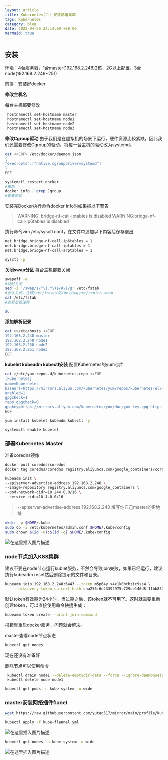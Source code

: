 ```yaml
---
layout: article
title: Kubernetes(二)—安装部署集群
tags: Kubernetes
category: blog
date: 2022-04-26 22:14:00 +08:00
mermaid: true
---
```

## 安装
环境：4台服务器，1台master(192.168.2.248)2核，2G以上配置，3台node(192.168.2.249~251)

前提：安装好docker

**修改主机名**

每台主机都要修改
```bash
 hostnamectl set-hostname master
 hostnamectl set-hostname node1
 hostnamectl set-hostname node2
 hostnamectl set-hostname node3
```

**修改Cgroup驱动**
由于我们是在虚拟机的场景下运行，硬件资源比较紧缺，因此我们还需要修改Cgroup的驱动，将每一台主机的驱动改为systemd。
```bash
cat <<EOF> /etc/docker/daemon.json
{
"exec-opts":["native.cgroupdriver=systemd"]
}
EOF
```

```bash
systemctl restart docker
#重启
docker info | grep Cgroup
#查看驱动
```
安装完Docker执行命令docker info时如果报以下警告

> WARNING: bridge-nf-call-iptables is disabled WARNING:bridge-nf-call-ip6tables is disabled

执行命令vim /etc/sysctl.conf，在文件中追加以下内容后保存退出

```bash
net.bridge.bridge-nf-call-ip6tables = 1
net.bridge.bridge-nf-call-iptables = 1
net.bridge.bridge-nf-call-arptables = 1
```
```bash
sysctl -p
```
**关闭swap分区**
每台主机都要关闭
```bash
swapoff -a
#临时关闭
sed -i '/swap/s/^\(.*\)$/#\1/g' /etc/fstab
#永久关闭，注释/ext/fstab/的/dev/mapper/centos-swap
cat /etc/fstab
#查看是否注释
```

```bash
su 
```
**添加解析记录**
```bash
cat >>/etc/hosts <<EOF
192.168.2.248 master
192.168.2.249 node1
192.168.2.250 node2
192.168.2.251 node3
EOF
```
**kubelet kubeadm kubectl安装**
配置Kubernetes的yum仓库
```bash
cat >/etc/yum.repos.d/kubernetes.repo <<EOF
[kubernetes]
name=Kubernetes
baseurl=https://mirrors.aliyun.com/kubernetes/yum/repos/kubernetes-el7-x86_64/
enabled=1
gpgcheck=1
repo_gpgcheck=0
gpgkey=https://mirrors.aliyun.com/kubernetes/yum/doc/yum-key.gpg https://mirrors.aliyun.com/kubernetes/yum/doc/rpm-package-key.gpg
EOF
```

```bash
yum install kubelet kubeadm kubectl -y
```

```bash
systemctl enable kubelet
```

### 部署Kubernetes Master
准备coredns镜像
```bash
docker pull coredns/coredns
docker tag coredns/coredns registry.aliyuncs.com/google_containers/coredns
```

```bash
kubeadm init \
--apiserver-advertise-address 192.168.2.248 \
--image-repository registry.aliyuncs.com/google_containers \
--pod-network-cidr=10.244.0.0/16 \
--service-cidr=10.1.0.0/16 
```

> --apiserver-advertise-address 192.168.2.248 填写你自己master的IP地址

```bash
mkdir -p $HOME/.kube
sudo cp -i /etc/kubernetes/admin.conf $HOME/.kube/config
sudo chown $(id -u):$(id -g) $HOME/.kube/config
```
![在这里插入图片描述](https://img-blog.csdnimg.cn/35d5a8337ad246bfab749d28ff672319.png)

### node节点加入K8S集群
建议不要在node节点运行kublet服务，不然会导致join失败，如果已经运行，建议执行kubeadm reset然后删除提示的文件和目录。

```bash
kubeadm join 192.168.2.248:6443 --token m5p64y.x4x1k0hthzic9ss4 \
	--discovery-token-ca-cert-hash sha256:6e43392975c729de140d8f11bb8375844461b19b3be1686f0453e64b43380fe4 
```
默认token有效期为24小时，当过期之后，该token就不可用了。这时就需要重新创建token，可以直接使用命令快捷生成：
```bash
kubeadm token create --print-join-command
```
报错就重启docker服务，问题就会解决。

master查看node节点状态
```bash
kubectl get nodes
```
现在还没有准备好

删除节点可以使用命令
```bash
 kubectl drain node1 --delete-emptydir-data --force --ignore-daemonsets node/node1
 kubectl delete node node1
```

```bash
kubectl get pods -n kube-system -o wide
```
### master安装网络插件flanel

```bash
wget https://raw.githubusercontent.com/yutao517/mirror/main/profile/kube-flannel.yml

kubectl apply -f kube-flannel.yml
```

![在这里插入图片描述](https://img-blog.csdnimg.cn/04fbf285d5eb404eaad7ca687787ae61.png)

```bash
kubectl get nodes -n kube-system -o wide
```

![在这里插入图片描述](https://img-blog.csdnimg.cn/0a27a9ffe5914982a2da670866a4fb02.png)
